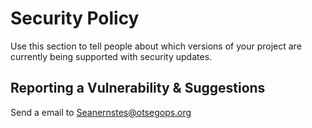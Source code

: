 # Security Policy

Use this section to tell people about which versions of your project are
currently being supported with security updates.

## Reporting a Vulnerability & Suggestions
Send a email to Seanernstes@otsegops.org
